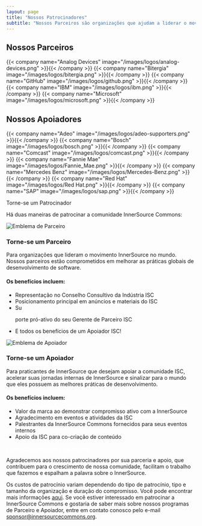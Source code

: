 ```yaml
---
layout: page
title: "Nossos Patrocinadores"
subtitle: "Nossos Parceiros são organizações que ajudam a liderar o movimento InnerSource no mundo. Nossos Apoiadores não apenas adotaram o InnerSource internamente, eles se preocupam em capacitar a comunidade mundial de praticantes. Enquanto a InnerSource Commons não existiria sem a participação fabulosa de nossa comunidade, nossos generosos patrocinadores fornecem os meios pelos quais podemos expandir nossas atividades e impacto. Sem a ajuda deles, não seríamos capazes de fazer o trabalho que fazemos. </p>Obrigado!"
---
```



<div class="container text-center" >
  <h2 class="display-3"> Nossos Parceiros </h2>
</div>

<div class="container">
<div class="row justify-content-center">
  {{< company name="Analog Devices" image="/images/logos/analog-devices.png" >}}{{< /company >}}
  {{< company name="Bitergia" image="/images/logos/bitergia.png" >}}{{< /company >}}
  {{< company name="GitHub" image="/images/logos/github.png" >}}{{< /company >}}
  {{< company name="IBM" image="/images/logos/ibm.png" >}}{{< /company >}}
  {{< company name="Microsoft" image="/images/logos/microsoft.png" >}}{{< /company >}}
</div>
</div>

<div class="container text-center" >
  <h2 class="display-3"> Nossos Apoiadores </h2>
</div>

<div class="container">
<div class="row justify-content-center">
  {{< company name="Adeo" image="/images/logos/adeo-supporters.png" >}}{{< /company >}}
  {{< company name="Bosch" image="/images/logos/bosch.png" >}}{{< /company >}}
  {{< company name="Comcast" image="/images/logos/comcast.png" >}}{{< /company >}}
  {{< company name="Fannie Mae" image="/images/logos/Fannie_Mae.png" >}}{{< /company >}}
  {{< company name="Mercedes Benz" image="/images/logos/Mercedes-Benz.png" >}}{{< /company >}}
  {{< company name="Red Hat" image="/images/logos/Red Hat.png" >}}{{< /company >}}
  {{< company name="SAP" image="/images/logos/sap.png" >}}{{< /company >}}
</div>
</div>

<section class="section bg-light">
  <div class="container">
    <div class="row justify-content-center">
      <div class="col-12 text-center mb-4">
        <p class="mt-3 h1">Torne-se um Patrocinador</p>
        <p>Há duas maneiras de patrocinar a comunidade InnerSource Commons:</p>
      </div>
      <div class="col-md-6 col-sm-6 mb-4">
        <div class="feature-card text-left">
          <img src="/images/ISC_Partner_Logo_Wide.png" alt="Emblema de Parceiro">
          <h3 class="mb-2">Torne-se um Parceiro</h3>
          <p>Para organizações que lideram o movimento InnerSource no mundo. Nossos parceiros estão comprometidos em melhorar as práticas globais de desenvolvimento de software.</p>
          <h4>Os benefícios incluem:</h4>
          <ul>
              <li>Representação no Conselho Consultivo da Indústria ISC</li>
              <li>Posicionamento principal em anúncios e materiais do ISC</li>
              <li>Su

porte pró-ativo do seu Gerente de Parceiro ISC</li>
              <li>E todos os benefícios de um Apoiador ISC!</li>
          </ul>
        </div>
      </div>
      <div class="col-md-6 col-sm-6 mb-4">
        <div class="feature-card text-left">
          <img src="/images/ISC_Supporter_Logo_Wide.png" alt="Emblema de Apoiador">
          <h3 class="mb-2">Torne-se um Apoiador</h3>
          <p>Para praticantes de InnerSource que desejam apoiar a comunidade ISC, acelerar suas jornadas internas de InnerSource e sinalizar para o mundo que eles possuem as melhores práticas de desenvolvimento.</p>
          <h4>Os benefícios incluem:</h4>
          <ul>
              <li>Valor da marca ao demonstrar compromisso ativo com a InnerSource</li>
              <li>Agradecimento em eventos e atividades da ISC</li>
              <li>Palestrantes da InnerSource Commons fornecidos para seus eventos internos</li>
              <li>Apoio da ISC para co-criação de conteúdo</li>
          </ul>
        </div>
      </div>
    </div>
    <div class="row d-flex justify-content-center">
        <a href="mailto:sponsor@innersourcecommons.org" class="btn btn-primary btn-sm" style="color: white;">Entre em contato para saber mais</a>
    </div>
  </div>
</section>

Agradecemos aos nossos patrocinadores por sua parceria e apoio, que contribuem para o crescimento de nossa comunidade, facilitam o trabalho que fazemos e espalham a palavra sobre o InnerSource.

Os custos de patrocínio variam dependendo do tipo de patrocínio, tipo e tamanho da organização e duração do compromisso. Você pode encontrar mais informações [aqui](https://drive.google.com/file/d/1kPP44d9NQEUqY65kjt61bSMfP1BvxHD6/view?usp=sharing). Se você estiver interessado em patrocinar a InnerSource Commons e gostaria de saber mais sobre nossos programas de Parceiro e Apoiador, entre em contato conosco pelo e-mail sponsor@innersourcecommons.org.
